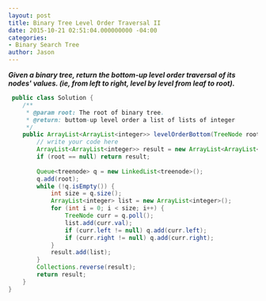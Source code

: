 ```yaml
---
layout: post
title: Binary Tree Level Order Traversal II
date: 2015-10-21 02:51:04.000000000 -04:00
categories:
- Binary Search Tree
author: Jason
---
```

<p><strong><em>Given a binary tree, return the bottom-up level order traversal of its nodes' values. (ie, from left to right, level by level from leaf to root).</em></strong></p>


``` java
 public class Solution {
    /**
     * @param root: The root of binary tree.
     * @return: buttom-up level order a list of lists of integer
     */
    public ArrayList<ArrayList<integer>> levelOrderBottom(TreeNode root) {
        // write your code here
        ArrayList<ArrayList<integer>> result = new ArrayList<ArrayList<integer>>();
        if (root == null) return result;
        
        Queue<treenode> q = new LinkedList<treenode>();
        q.add(root);
        while (!q.isEmpty()) {
            int size = q.size();
            ArrayList<integer> list = new ArrayList<integer>();
            for (int i = 0; i < size; i++) {
                TreeNode curr = q.poll();
                list.add(curr.val);
                if (curr.left != null) q.add(curr.left);
                if (curr.right != null) q.add(curr.right);
            }
            result.add(list);
        }
        Collections.reverse(result);
        return result;
    }
}
```
